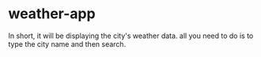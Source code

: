 # weather-app
In short, it will be displaying the city's weather data. all you need to do is to type the city name and then search.
